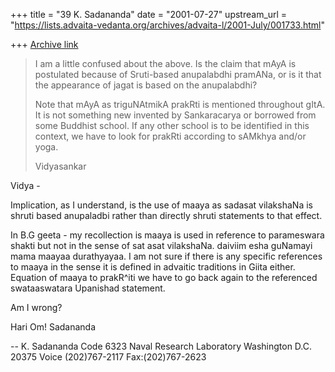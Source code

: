 +++
title = "39 K. Sadananda"
date = "2001-07-27"
upstream_url = "https://lists.advaita-vedanta.org/archives/advaita-l/2001-July/001733.html"

+++
[Archive link](https://lists.advaita-vedanta.org/archives/advaita-l/2001-July/001733.html)

>
>I am a little confused about the above. Is the claim that mAyA is
>postulated because of Sruti-based anupalabdhi pramANa, or is it
>that the appearance of jagat is based on the anupalabdhi?
>
>Note that mAyA as triguNAtmikA prakRti is mentioned throughout gItA.
>It is not something new invented by Sankaracarya or borrowed from
>some Buddhist school. If any other school is to be identified in this
>context, we have to look for prakRti according to sAMkhya and/or yoga.
>
>Vidyasankar

Vidya -

Implication, as I understand, is the use of  maaya as sadasat
vilakshaNa is shruti based anupaladbi rather than directly shruti
statements to that effect.

In B.G geeta - my recollection is maaya  is used in reference to
parameswara shakti but not in the sense of sat asat vilakshaNa.
daiviim esha guNamayi mama maayaa durathyayaa.  I am not sure if
there is any  specific references to maaya in the sense it is defined
in advaitic traditions in Giita either.    Equation of maaya to
prakR^iti we have to go back again to the referenced swataaswatara
Upanishad statement.

Am I wrong?

Hari Om!
Sadananda




--
K. Sadananda
Code 6323
Naval Research Laboratory
Washington D.C. 20375
Voice (202)767-2117
Fax:(202)767-2623

